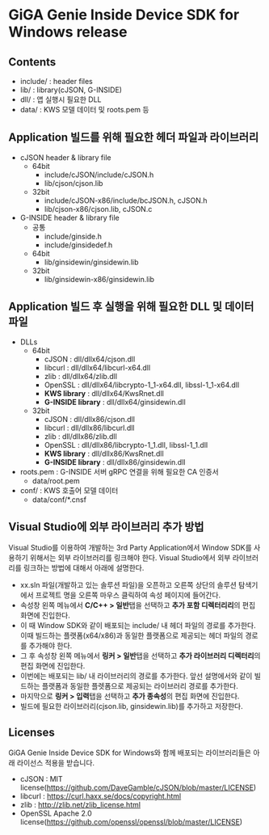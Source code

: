 # GiGA Genie Inside Device SDK for Windows release

## Contents
* include/ : header files
* lib/ : library(cJSON, G-INSIDE)
* dll/ : 앱 실행시 필요한 DLL 
* data/ : KWS 모델 데이터 및 roots.pem 등

## Application 빌드를 위해 필요한 헤더 파일과 라이브러리
* cJSON header & library file
  * 64bit
    - include/cJSON/include/cJSON.h
    - lib/cjson/cjson.lib
  * 32bit
    - include/cJSON-x86/include/bcJSON.h, cJSON.h
    - lib/cjson-x86/cjson.lib, cJSON.c
* G-INSIDE header & library file
  * 공통
    - include/ginside.h
    - include/ginsidedef.h
  * 64bit
    - lib/ginsidewin/ginsidewin.lib
  * 32bit
    - lib/ginsidewin-x86/ginsidewin.lib

## Application 빌드 후 실행을 위해 필요한 DLL 및 데이터 파일
* DLLs
  * 64bit
    - cJSON : dll/dllx64/cjson.dll
    - libcurl : dll/dllx64/libcurl-x64.dll
    - zlib : dll/dllx64/zlib.dll
    - OpenSSL : dll/dllx64/libcrypto-1_1-x64.dll, libssl-1_1-x64.dll
    - **KWS library** : dll/dllx64/KwsRnet.dll
    - **G-INSIDE library** : dll/dllx64/ginsidewin.dll
  * 32bit
    - cJSON : dll/dllx86/cjson.dll
    - libcurl : dll/dllx86/libcurl.dll
    - zlib : dll/dllx86/zlib.dll
    - OpenSSL :  dll/dllx86/libcrypto-1_1.dll, libssl-1_1.dll
    - **KWS library** : dll/dllx86/KwsRnet.dll
    - **G-INSIDE library** : dll/dllx86/ginsidewin.dll
* roots.pem : G-INSIDE 서버 gRPC 연결을 위해 필요한 CA 인증서
  * data/root.pem
* conf/ : KWS 호출어 모델 데이터
  * data/conf/*.cnsf

## Visual Studio에 외부 라이브러리 추가 방법

Visual Studio를 이용하여 개발하는 3rd Party Application에서 Window SDK를 사용하기 위해서는 외부 라이브러리를 링크해야 한다. Visual Studio에서 외부 라이브러리를 링크하는 방법에 대해서 아래에 설명한다.

- xx.sln 파일(개발하고 있는 솔루션 파일)을 오픈하고 오른쪽 상단의 솔루션 탐색기에서 프로젝트 명을 오른쪽 마우스 클릭하여 속성 페이지에 들어간다.
- 속성창 왼쪽 메뉴에서 **C/C++ > 일반**탭을 선택하고 **추가 포함 디렉터리리**의 편집 화면에 진입한다.
- 이 때 Window SDK와 같이 배포되는 include/ 내 헤더 파일의 경로를 추가한다. 이때 빌드하는 플랫폼(x64/x86)과 동일한 플랫폼으로 제공되는 헤더 파일의 경로를 추가해야 한다.
- 그 후 속성창 왼쪽 메뉴에서 **링커 > 일반**탭을 선택하고 **추가 라이브러리 디렉터리**의 편집 화면에 진입한다.
- 이번에는 배포되는 lib/ 내 라이브러리의 경로를 추가한다. 앞선 설명에서와 같이 빌드하는 플랫폼과 동일한 플렛폼으로 제공되는 라이브러리 경로를 추가한다.
- 마지막으로 **링커 > 입력**탭을 선택하고 **추가 종속성**의 편집 화면에 진입한다.
- 빌드에 필요한 라이브러리(cjson.lib, ginsidewin.lib)를 추가하고 저장한다.


## Licenses

GiGA Genie Inside Device SDK for Windows와 함께 배포되는 라이브러리들은 아래 라이선스 적용을 받습니다.

* cJSON : MIT license(https://github.com/DaveGamble/cJSON/blob/master/LICENSE)
* libcurl : https://curl.haxx.se/docs/copyright.html
* zlib : http://zlib.net/zlib_license.html
* OpenSSL Apache 2.0 license(https://github.com/openssl/openssl/blob/master/LICENSE)